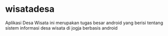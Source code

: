 # wisatadesa
Aplikasi Desa Wisata ini merupakan tugas besar android yang berisi tentang sistem informasi desa wisata di jogja berbasis android
